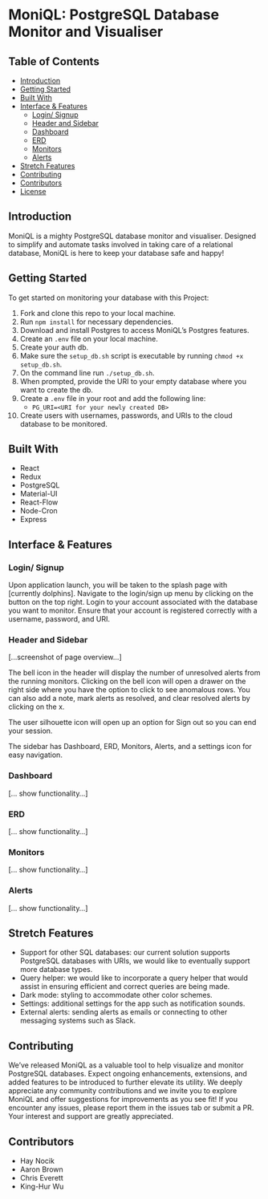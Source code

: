 # MoniQL: PostgreSQL Database Monitor and Visualiser

## Table of Contents

- [Introduction](#introduction)
- [Getting Started](#getting-started)
- [Built With](#built-with)
- [Interface & Features](#interface--features)
  - [Login/ Signup](#login--signup)
  - [Header and Sidebar](#header-and-sidebar)
  - [Dashboard](#dashboard)
  - [ERD](#erd)
  - [Monitors](#monitors)
  - [Alerts](#alerts)
- [Stretch Features](#stretch-features)
- [Contributing](#contributing)
- [Contributors](#contributors)
- [License](#license)

## Introduction

MoniQL is a mighty PostgreSQL database monitor and visualiser. Designed to simplify and automate tasks involved in taking care of a relational database, MoniQL is here to keep your database safe and happy!

## Getting Started

To get started on monitoring your database with this Project:

1. Fork and clone this repo to your local machine.
2. Run `npm install` for necessary dependencies.
3. Download and install Postgres to access MoniQL’s Postgres features.
4. Create an `.env` file on your local machine.
5. Create your auth db.
6. Make sure the `setup_db.sh` script is executable by running `chmod +x setup_db.sh`.
7. On the command line run `./setup_db.sh`.
8. When prompted, provide the URI to your empty database where you want to create the db.
9. Create a `.env` file in your root and add the following line:
   - `PG_URI=<URI for your newly created DB>`
10. Create users with usernames, passwords, and URIs to the cloud database to be monitored.

## Built With

- React
- Redux
- PostgreSQL
- Material-UI
- React-Flow
- Node-Cron
- Express

## Interface & Features

### Login/ Signup

Upon application launch, you will be taken to the splash page with [currently dolphins]. Navigate to the login/sign up menu by clicking on the button on the top right. Login to your account associated with the database you want to monitor. Ensure that your account is registered correctly with a username, password, and URI.

### Header and Sidebar

[...screenshot of page overview…]

The bell icon in the header will display the number of unresolved alerts from the running monitors. Clicking on the bell icon will open a drawer on the right side where you have the option to click to see anomalous rows. You can also add a note, mark alerts as resolved, and clear resolved alerts by clicking on the x.

The user silhouette icon will open up an option for Sign out so you can end your session.

The sidebar has Dashboard, ERD, Monitors, Alerts, and a settings icon for easy navigation.

### Dashboard

[... show functionality…]

### ERD

[... show functionality…]

### Monitors

[... show functionality…]

### Alerts

[... show functionality…]

## Stretch Features

- Support for other SQL databases: our current solution supports PostgreSQL databases with URIs, we would like to eventually support more database types.
- Query helper: we would like to incorporate a query helper that would assist in ensuring efficient and correct queries are being made.
- Dark mode: styling to accommodate other color schemes.
- Settings: additional settings for the app such as notification sounds.
- External alerts: sending alerts as emails or connecting to other messaging systems such as Slack.

## Contributing

We’ve released MoniQL as a valuable tool to help visualize and monitor PostgreSQL databases. Expect ongoing enhancements, extensions, and added features to be introduced to further elevate its utility. We deeply appreciate any community contributions and we invite you to explore MoniQL and offer suggestions for improvements as you see fit! If you encounter any issues, please report them in the issues tab or submit a PR. Your interest and support are greatly appreciated.

## Contributors

- Hay Nocik
- Aaron Brown
- Chris Everett
- King-Hur Wu
